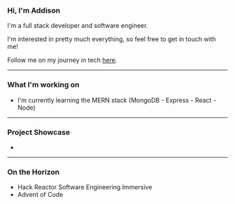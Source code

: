 ### Hi, I'm Addison

I'm a full stack developer and software engineer.

I'm interested in pretty much everything, so feel free to get in touch with me!

Follow me on my journey in tech [here](https://addisonhernandez.github.io).

<hr>

### What I'm working on

 - I'm currently learning the MERN stack (MongoDB - Express - React - Node)

<hr>

### Project Showcase

 - 

<hr>

### On the Horizon

 - Hack Reactor Software Engineering Immersive
 - Advent of Code
